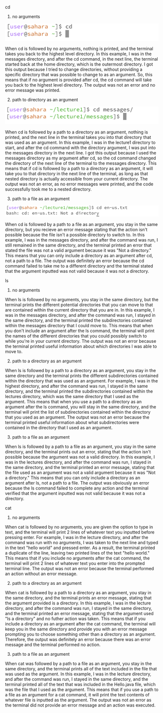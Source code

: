 cd
1) no arguments

![Image](cd_no_argument.png)

When cd is followed by no arguments, nothing is printed, and the terminal takes you back to the highest level directory. In this example, I was in the messages directory, and after the cd command, in the next line, the terminal started back at the home directory, which is the outermost directory. I got this output because I tried to change directories, without providing a specific directory that was possible to change to as an argument. So, this means that if no argument is provided after cd, the cd command will take you back to the highest level directory. The output was not an error and no error message was printed.
   
2) path to directory as an argument
   
![Image](cd_directory.png)

When cd is followed by a path to a directory as an argument, nothing is printed, and the next line in the terminal takes you into that directory that was used as an argument. In this example, I was in the lecture1 directory to start, and after the cd command with the directory argument, I was put into the messages directory in the next line. I got this output because I used the messages directory as my argument after cd, so the cd command changed the directory of the next line of the terminal to the messages directory. This means that if cd is followed by a path to a directory as an argument, it will take you to that directory in the next line of the terminal, as long as that nested directory is actually accessible from your current directory. The output was not an error, as no error messages were printed, and the code successfully took me to a nested directory.
  
3) path to a file as an argument

![Image](cd_file.png)

When cd is followed by a path to a file as an argument, you stay in the same directory, but you recieve an error message stating that the action isn't possible because the file isn't a possible directory to switch to. In this example, I was in the messages directory, and after the command was run, I still remained in the same directory, and the terminal printed an error that stated the file was not a valid argument because it was "Not a directory." This means that you can only include a directory as an argument after cd, not a path to a file. The output was definitely an error because the cd command failed to take me to a different directory and the terminal stated that the argument inputted was not valid because it was not a directory.

ls
1) no arguments


   
When ls is followed by no arguments, you stay in the same directory, but the terminal prints the different potential directories that you can move to that are contained within the current directory that you are in. In this example, I was in the messages directory, and after the command was run, I stayed in the same directory, and the terminal printed the subdirectories contained within the messages directory that I could move to. This means that when you don't include an argument after the ls command, the terminal will print the names of the different directories that you could possibly switch to while you're in your current directory. The output was not an error because the terminal printed useful information about which directories I was able to move to.

2) path to a directory as an argument

When ls is followed by a path to a directory as an argument, you stay in the same directory and the terminal prints the different subdirectories contained within the directory that was used as an argument. For example, I was in the highest directory, and after the command was run, I stayed in the same directory, and the terminal printed the subdirectories contained within the lectures directory, which was the same directory that I used as the argument. This means that when you use a path to a directory as an argument after the ls command, you will stay in the same directory, and the terminal will print the list of subdirectories contained within the directory that you used as an argument. The output was not an error because the terminal printed useful information about what subdirectories were contained in the directory that I used as an argument.

3) path to a file as an argument

When ls is followed by a path to a file as an argument, you stay in the same directory, and the terminal prints out an error, stating that the action isn't possible because the argument was not a valid directory. In this example, I was in the lectures directory, and after the command was run, I stayed in the same directory, and the terminal printed an error message, stating that the file used as an argument was not a valid argument because it was "Not a directory." This means that you can only include a directory as an argument after ls, not a path to a file. The output was obviously an error because the ls command failed to complete any action and the terminal verified that the argument inputted was not valid because it was not a directory.

cat
1) no arguments

When cat is followed by no arguments, you are given the option to type in text, and the terminal will print 2 lines of whatever text you inputted before pressing enter. For example, I was in the lecture directory, and after the command was run with no arguments, I was taken to the next line and typed in the text "hello world" and pressed enter. As a result, the terminal printed a duplicate of the line, leaving two printed lines of the text "hello world." This means that if you include no arguments after the cat command, the terminal will print 2 lines of whatever text you enter into the prompted terminal line. The output was not an error because the terminal performed an action without an error message.  

2) path to a directory as an argument

When cat is followed by a path to a directory as an argument, you stay in the same directory, and the terminal prints an error message, stating that the argument provided is a directory. In this example, I was in the lecture directory, and after the command was run, I stayed in the same directory, and the terminal printed an error message, stating that the argument used "Is a directory" and no futher action was taken. This means that if you include a directory as an argument after the cat command, the terminal will keep you in the same directory and provide you with an error message prompting you to choose something other than a directory as an argument. Therefore, the output was definitely an error because there was an error message and the terminal performed no action.

3) path to a file as an argument

When cat was followed by a path to a file as an argument, you stay in the same directory, and the terminal prints all of the text included in the file that was used as the argument. In this example, I was in the lecture directory, and after the command was run, I stayed in the same directory, and the terminal printed all of the text that was included in the Hello.java file, which was the file that I used as the argument. This means that if you use a path to a file as an argument for a cat command, it will print the text contents of whatever file is inputted as the argument. The output was not an error as the terminal did not provide an error message and an action was executed. 
